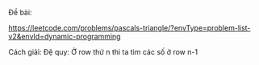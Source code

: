 Đề bài:

https://leetcode.com/problems/pascals-triangle/?envType=problem-list-v2&envId=dynamic-programming

Cách giải: 
Đệ quy: Ở row thứ n thì ta tìm các số ở row n-1